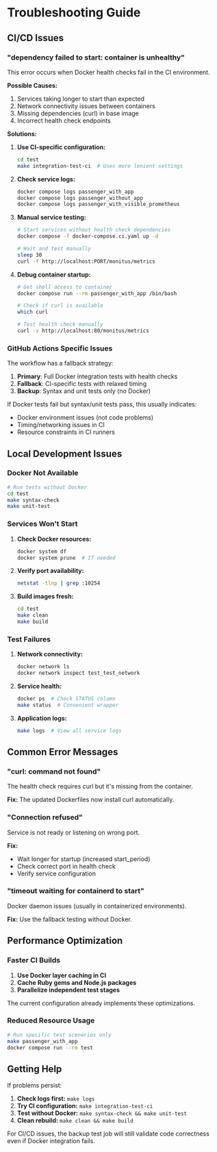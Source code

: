 # Troubleshooting Guide

## CI/CD Issues

### "dependency failed to start: container is unhealthy"

This error occurs when Docker health checks fail in the CI environment.

**Possible Causes:**
1. Services taking longer to start than expected
2. Network connectivity issues between containers
3. Missing dependencies (curl) in base image
4. Incorrect health check endpoints

**Solutions:**

1. **Use CI-specific configuration:**
   ```bash
   cd test
   make integration-test-ci  # Uses more lenient settings
   ```

2. **Check service logs:**
   ```bash
   docker compose logs passenger_with_app
   docker compose logs passenger_without_app
   docker compose logs passenger_with_visible_prometheus
   ```

3. **Manual service testing:**
   ```bash
   # Start services without health check dependencies
   docker compose -f docker-compose.ci.yaml up -d
   
   # Wait and test manually
   sleep 30
   curl -f http://localhost:PORT/monitus/metrics
   ```

4. **Debug container startup:**
   ```bash
   # Get shell access to container
   docker compose run --rm passenger_with_app /bin/bash
   
   # Check if curl is available
   which curl
   
   # Test health check manually
   curl -v http://localhost:80/monitus/metrics
   ```

### GitHub Actions Specific Issues

The workflow has a fallback strategy:

1. **Primary**: Full Docker integration tests with health checks
2. **Fallback**: CI-specific tests with relaxed timing
3. **Backup**: Syntax and unit tests only (no Docker)

If Docker tests fail but syntax/unit tests pass, this usually indicates:
- Docker environment issues (not code problems)
- Timing/networking issues in CI
- Resource constraints in CI runners

## Local Development Issues

### Docker Not Available

```bash
# Run tests without Docker
cd test
make syntax-check
make unit-test
```

### Services Won't Start

1. **Check Docker resources:**
   ```bash
   docker system df
   docker system prune  # If needed
   ```

2. **Verify port availability:**
   ```bash
   netstat -tlnp | grep :10254
   ```

3. **Build images fresh:**
   ```bash
   cd test
   make clean
   make build
   ```

### Test Failures

1. **Network connectivity:**
   ```bash
   docker network ls
   docker network inspect test_test_network
   ```

2. **Service health:**
   ```bash
   docker ps  # Check STATUS column
   make status  # Convenient wrapper
   ```

3. **Application logs:**
   ```bash
   make logs  # View all service logs
   ```

## Common Error Messages

### "curl: command not found"

The health check requires curl but it's missing from the container.

**Fix:** The updated Dockerfiles now install curl automatically.

### "Connection refused"

Service is not ready or listening on wrong port.

**Fix:** 
- Wait longer for startup (increased start_period)
- Check correct port in health check
- Verify service configuration

### "timeout waiting for containerd to start"

Docker daemon issues (usually in containerized environments).

**Fix:** Use the fallback testing without Docker.

## Performance Optimization

### Faster CI Builds

1. **Use Docker layer caching in CI**
2. **Cache Ruby gems and Node.js packages**
3. **Parallelize independent test stages**

The current configuration already implements these optimizations.

### Reduced Resource Usage

```bash
# Run specific test scenarios only
make passenger_with_app
docker compose run --rm test
```

## Getting Help

If problems persist:

1. **Check logs first:** `make logs`
2. **Try CI configuration:** `make integration-test-ci`
3. **Test without Docker:** `make syntax-check && make unit-test`
4. **Clean rebuild:** `make clean && make build`

For CI/CD issues, the backup test job will still validate code correctness even if Docker integration fails.
